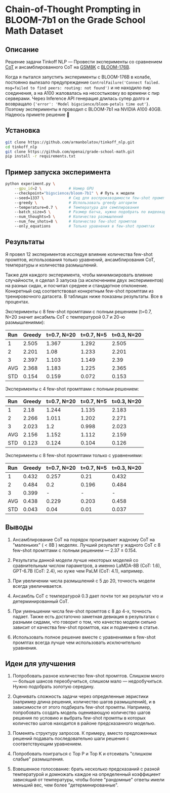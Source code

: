 # Chain-of-Thought Prompting in BLOOM-7b1 on the Grade School Math Dataset

## Описание

Решение задачи Tinkoff NLP — Провести эксперименты со сравнением [CoT](https://arxiv.org/abs/2201.11903) и ансамблированного CoT на [GSM8K](https://github.com/openai/grade-school-math) с [BLOOM-176B](https://github.com/bigscience-workshop/petals).

Когда я пытался запустить эксперименты с BLOOM-176B в колабе, постоянно вылезало предупреждение `ControlFailure('Connect failed. msg=failed to find peers: routing: not found')` и не находило пир соединения, а на A100 жаловалась на несостыковку во времени с пир серверами. Через Inference API генерация длилась супер долго и возвращало `{'error': 'Model bigscience/bloom-petals time out'}`. Поэтому эксперименты я проводил с BLOOM-7b1 на NVIDIA A100 40GB. Надеюсь примете решение 🥲

## Установка

```bash
git clone https://github.com/armanbolatov/tinkoff_nlp.git
cd tinkoff_nlp
git clone https://github.com/openai/grade-school-math.git
pip install -r requirements.txt
```

## Пример запуска эксперимента

```bash
python experiment.py \
    --gpu_id=2 \            # Номер GPU
    --checkpoint="bigscience/bloom-7b1" \ # Путь к модели
    --seed=1337 \           # Сид для воспроизводимости few-shot промптов
    --greedy \              # Использовать greedy алгоритм
    --temperature=0.7 \     # Температура для семплирования
    --batch_size=5 \        # Размер батча, нужно подобрать по видеокарте
    --num_thoughts=5 \      # Количество размышлений
    --num_few_shots=8 \     # Количество few-shot промптов
    --only_equations        # Только уравнения в few-shot промптах
```

## Результаты

Я провел 12 экспериментов исследуя влияние количества few-shot промптов, использования только уравнений, ансамблирования CoT, температуры и количества размышлений.

Также для каждого эксперимента, чтобы минимизировать влияние случайности, я сделал 3 запуска (за исключением двух экспериментов) на разных сидах, и посчитал среднее и стандартное отклонение. Конкретный сид соответствовал конкретным few-shot промптам из тренировочного датасета. В таблицах ниже показаны результаты. Все в процентах.

Эксперименты с 8 few-shot промптами с полным решением (t=0.7, N=20 значит ансабмль CoT с температурой 0.7 и 20-ю размышлениями):

|Run|Greedy|t=0.7, N=20|t=0.7, N=5|t=0.3, N=20|
|:----|:----|:----|:----|:----|
|1|2.505|1.367|1.292|2.505|
|2|2.201|1.08|1.233|2.201|
|3|2.397|1.103|1.149|2.39|
|AVG|2.368|1.183|1.225|2.365|
|STD|0.154|0.159|0.072|0.153|

Эксперименты с 4 few-shot промптами с полным решением:

|Run|Greedy|t=0.7, N=20|t=0.7, N=5|t=0.3, N=20|
|:----|:----|:----|:----|:----|
|1|2.18|1.244|1.135|2.183|
|2|2.266|1.011|1.202|2.271|
|3|2.023|1.2|0.998|2.023|
|AVG|2.156|1.152|1.112|2.159|
|STD|0.123|0.124|0.104|0.126|

Эксперименты с 8 few-shot промптами только с уравнениями:

|Run|Greedy|t=0.7, N=20|t=0.7, N=5|t=0.3, N=20|
|:----|:----|:----|:----|:----|
|1|0.432|0.257|0.21|0.432|
|2|0.484|0.2|0.196|0.484|
|3|0.399|-|-|-|
|AVG|0.438|0.229|0.203|0.458|
|STD|0.043|0.04|0.01|0.037|


## Выводы

1. Ансамблирование CoT на порядок проигрывает жадному CoT на "маленьких" ( < 8B ) моделях. Лучший результат у жадного CoT с 8 few-shot промптами с полным решением — 2.37 ± 0.154.

2. Результаты данной модели лучше некоторых моделей со сравнительным числом параметров, а именно LaMDA-8B (CoT: 1.6), GPT-6.7B (CoT: 2.4), но хуже чем PaLM (CoT: 4.1), например.

3. При увеличении числа размышлений с 5 до 20, точность модели всегда увеличивается.

4. Ансамбль CoT с температурой 0.3 дает почти тот же результат что и детерминированный CoT.

5. При уменьшении числа few-shot промптов с 8 до 4-х, точность падает. Также есть достаточно заметная девиация в результатах с разными сидами, что говорит о том, что качество модели сильно зависит от качества few-shot промптов, как и подмечено в статье.

6. Использовать полное решение вместе с уравнениями в few-shot промптах всегда лучше чем использовать исключительно уравнения.

## Идеи для улучшения

1. Попробовать разное количество few-shot промптов. Слишком много — больше шансов переобучиться, слишком мало — недообучиться. Нужно подобрать золотую середину.

2. Оценивать сложность задачи через определенные эвристики (например длина решения, количество шагов размышлений), и в зависимости от этого подбирать few-shot промпты. Например, попробовать создать модель оценивающую количество шагов решения по условию и выбрать few-shot промпты в которых количество шагов находится в районе предсказанного моделью.

3. Поменять структуру запросов. К примеру, вместо предложенных решений подавать последовательно шаги решения с соответствующим уравнением.

4. Попробовать поиграться с Top P и Top K и отсеивать "слишком слабые" размышления.

5. Взвешенное голосование: брать несколько предсказаний с разной температурой и домножать каждое на определенный коэффициент зависящий от температуры, чтобы более "рандомные" ответы имели меньший вес, чем более "детерминированные".
